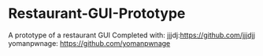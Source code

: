 # Restaurant-GUI-Prototype
A prototype of a restaurant GUI
Completed with:
 jjjdj:https://github.com/jjjdjj
 yomanpwnage: https://github.com/yomanpwnage
